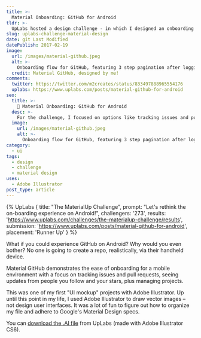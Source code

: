 ```yaml
---
title: >-
  Material Onboarding: GitHub for Android
tldr: >-
  UpLabs hosted a design challenge - in which I designed an onboarding flow for GitHub on Android. I focused on options like tracking issues and pull requests, your activity feed, and managing projects instead of editing code. At the end of the challenge, my project ranked in the top 10 out of 273 challengers!
slug: uplabs-challenge-material-design
date: git Last Modified
datePublish: 2017-02-19
image:
  url: /images/material-github.jpeg
  alt: >-
    Onboarding flow for GitHub, featuring 3 step pagination after logging in: 1) Track issues and pull requests. 2) Catch up on follows and stars. 3) Manage and update projects. After going through the flow, all options are accessible via a navigation pane on the left side of the app.
  credit: Material GitHub, designed by me!
comments:
  twitter: https://twitter.com/m2creates/status/833497888965554176
  uplabs: https://www.uplabs.com/posts/material-github-for-android
seo:
  title: >-
    📱 Material Onboarding: GitHub for Android
  desc: >-
    For the challenge, I focused on options like tracking issues and pull requests, your activity feed, and projects. Ranked in the top 10 out of 273 challengers!
  image:
    url: /images/material-github.jpeg
    alt: >-
      Onboarding flow for GitHub, featuring 3 step pagination after logging in: 1) Track issues and pull requests. 2) Catch up on follows and stars. 3) Manage and update projects. After going through the flow, all options are accessible via a navigation pane on the left side of the app.
category:
  - ui
tags:
  - design
  - challenge
  - material design
uses:
  - Adobe Illustrator
post_type: article
---
```


{% UpLabs { title: "The MaterialUp Challenge", prompt: "Let's rethink the on-boarding experience on Android!", challengers: '273', results: 'https://www.uplabs.com/challenges/the-materialup-challenge/results', submission: 'https://www.uplabs.com/posts/material-github-for-android', placement: 'Runner Up' } %}

What if you could experience GitHub on Android? Why would you even bother? No one is going to create a repo, realistically, via their handheld device.

Material GitHub demonstrates the ease of onboarding for a mobile environment with a focus on tracking issues and pull requests, seeing updates from people you follow and your stars, plus managing projects.

This was one of my first "UI mockup" projects with Adobe Illustrator. Up until this point in my life, I used Adobe Illustrator to draw vector images – not design user interfaces. It was a lot of fun to figure out how to organize my file and adhere to Google's Material Design specs.

You can [download the .AI file](https://www.uplabs.com/posts/material-github-for-android) from UpLabs (made with Adobe Illustrator CS6).
